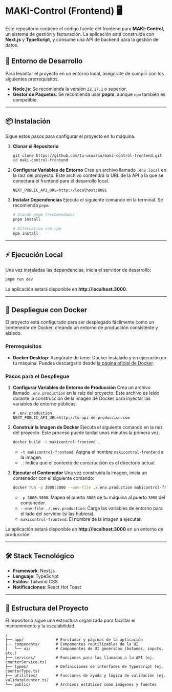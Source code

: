 # **MAKI-Control (Frontend) 🖥️**

Este repositorio contiene el código fuente del frontend para **MAKI-Control**, un sistema de gestión y facturación. La aplicación está construida con **Next.js** y **TypeScript**, y consume una API de backend para la gestión de datos.

## **🚀 Entorno de Desarrollo**

Para levantar el proyecto en un entorno local, asegúrate de cumplir con los siguientes prerrequisitos.

  * **Node.js**: Se recomienda la versión `22.17.1` o superior.
  * **Gestor de Paquetes**: Se recomienda usar **pnpm**, aunque `npm` también es compatible.

-----

## **📦 Instalación**

Sigue estos pasos para configurar el proyecto en tu máquina.

1.  **Clonar el Repositorio**
    ```bash
    git clone https://github.com/tu-usuario/maki-control-frontend.git
    cd maki-control-frontend
    ```
2.  **Configurar Variables de Entorno**
    Crea un archivo llamado `.env.local` en la raíz del proyecto. Este archivo contendrá la URL de la API a la que se conectará el frontend para el desarrollo local.
    ```env
    NEXT_PUBLIC_API_URL=http://localhost:8081
    ```
3.  **Instalar Dependencias**
    Ejecuta el siguiente comando en la terminal. Se recomienda `pnpm`.
    ```bash
    # Usando pnpm (recomendado)
    pnpm install

    # Alternativa con npm
    npm install
    ```

-----

## **⚡ Ejecución Local**

Una vez instaladas las dependencias, inicia el servidor de desarrollo:

```bash
pnpm run dev
```

La aplicación estará disponible en **http://localhost:3000**.

-----

## **🐳 Despliegue con Docker**

El proyecto está configurado para ser desplegado fácilmente como un contenedor de Docker, creando un entorno de producción consistente y aislado.

### **Prerrequisitos**

  * **Docker Desktop**: Asegúrate de tener Docker instalado y en ejecución en tu máquina. Puedes descargarlo desde [la página oficial de Docker](https://www.docker.com/products/docker-desktop/).

### **Pasos para el Despliegue**

1.  **Configurar Variables de Entorno de Producción**
    Crea un archivo llamado `.env.production` en la raíz del proyecto. Este archivo es leído durante la construcción de la imagen de Docker para inyectar las variables de entorno públicas.

    ```env
    # .env.production
    NEXT_PUBLIC_API_URL=http://tu-api-de-produccion.com
    ```

2.  **Construir la Imagen de Docker**
    Ejecuta el siguiente comando en la raíz del proyecto. Este proceso puede tardar unos minutos la primera vez.

    ```bash
    docker build -t makicontrol-frontend .
    ```

      * `-t makicontrol-frontend`: Asigna el nombre `makicontrol-frontend` a la imagen.
      * `.`: Indica que el contexto de construcción es el directorio actual.

3.  **Ejecutar el Contenedor**
    Una vez construida la imagen, inicia un contenedor con el siguiente comando:

    ```bash
    docker run -p 3000:3000 --env-file ./.env.production makicontrol-frontend
    ```

      * `-p 3000:3000`: Mapea el puerto `3000` de tu máquina al puerto `3000` del contenedor.
      * `--env-file ./.env.production`: Carga las variables de entorno para el lado del servidor (si las hubiera).
      * `makicontrol-frontend`: El nombre de la imagen a ejecutar.

La aplicación estará disponible en **http://localhost:3000** en un entorno de producción.

-----

## **🛠️ Stack Tecnológico**

  * **Framework**: Next.js
  * **Lenguaje**: TypeScript
  * **Estilos**: Tailwind CSS
  * **Notificaciones**: React Hot Toast

-----

## **📂 Estructura del Proyecto**

El repositorio sigue una estructura organizada para facilitar el mantenimiento y la escalabilidad.

```
/
├── app/              # Enrutador y páginas de la aplicación
├── components/       # Componentes reutilizables de la UI
│   └── ui/           # Componentes de UI genéricos (botones, inputs, etc.)
├── services/         # Funciones para las llamadas a la API (ej. counterService.ts)
├── types/            # Definiciones de interfaces de TypeScript (ej. counterType.ts)
├── utilities/        # Funciones de ayuda y lógica de validación (ej. validateCounter.ts)
└── public/           # Archivos estáticos como imágenes y fuentes
```
